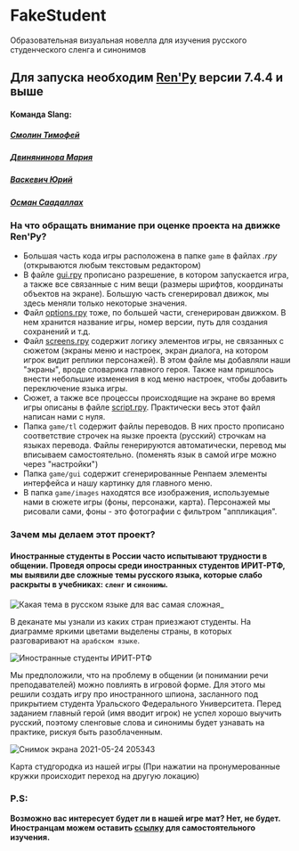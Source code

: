 # FakeStudent
Образовательная визуальная новелла для изучения русского студенческого сленга и синонимов
## Для запуска необходим [Ren'Py](https://www.renpy.org "скачать с официального сайта")  версии 7.4.4 и выше
#### Команда Slang:

##### [Смолин Тимофей](https://vk.com/smotim "Страница ВКонтакте")

##### [Двинянинова Мария](https://vk.com/katzuki "Страница ВКонтакте")

##### [Васкевич Юрий](https://vk.com/rejected "Страница ВКонтакте")

##### [Осман Саадаллах](https://vk.com/saad033 "Страница ВКонтакте")

### На что обращать внимание при оценке проекта на движке Ren'Py?
 
* Большая часть кода игры расположена в папке <code>game</code> в файлах *.rpy* (открываются любым текстовым редактором)
* В файле [gui.rpy](https://github.com/smotim/FakeStudent/tree/main/game/gui.rpy "открыть файл") прописано разрешение, в котором запускается игра, а также все связанные с ним вещи (размеры шрифтов, координаты объектов на экране). Большую часть сгенерировал движок, мы здесь меняли только некоторые значения.
* Файл [options.rpy](https://github.com/smotim/FakeStudent/blob/main/game/options.rpy "открыть файл") тоже, по большей части, сгенерирован движком. В нем хранится название игры, номер версии, путь для создания сохранений и т.д.
* Файл [screens.rpy](https://github.com/smotim/FakeStudent/tree/main/game/screens.rpy "открыть файл") содержит логику элементов игры, не связанных с сюжетом (экраны меню и настроек, экран диалога, на котором игрок видит реплики персонажей). В этом файле мы добавляли наши "экраны", вроде словарика главного героя. Также нам пришлось внести небольшие изменения в код меню настроек, чтобы добавить переключение языка игры.
* Сюжет, а также все процессы происходящие на экране во время игры описаны в файле [script.rpy](https://github.com/smotim/FakeStudent/blob/main/game/script.rpy "открыть файл"). Практически весь этот файл написан нами с нуля.
* Папка <code>game/tl</code> содержит файлы переводов. В них просто прописано соответствие строчек на яызке проекта (русский) строчкам на языках перевода. Файлы генерируются автоматически, перевод мы вписываем самостоятельно. (поменять язык в самой игре можно через "настройки")
* Папка <code>game/gui</code> содержит сгенерированные Ренпаем элементы интерфейса и нашу картинку для главного меню.
* В папка <code>game/images</code> находятся все изображения, используемые нами в сюжете игры (фоны, персонажи, карта). Персонажей мы рисовали сами, фоны - это фотографии с фильтром "аппликация". 

### Зачем мы делаем этот проект?
#### Иностранные студенты в России часто испытывают трудности в общении. Проведя опросы среди иностранных студентов ИРИТ-РТФ, мы выявили две сложные темы русского языка, которые слабо раскрыты в учебниках: <code>сленг</code> и <code>синонимы</code>. 

![Какая тема в русском языке для вас самая сложная_](https://user-images.githubusercontent.com/57951811/119371718-0e0ec300-bcd0-11eb-93fc-93e6dea088a2.png)

В деканате мы узнали из каких стран приезжают студенты. На диаграмме яркими цветами выделены страны, в которых разговаривают на <code>арабском языке</code>.

![Иностранные студенты ИРИТ-РТФ](https://user-images.githubusercontent.com/57951811/119371407-d4d65300-bccf-11eb-84b0-f5a9ca5970d2.png)

Мы предположили, что на проблему в общении (и понимании речи преподавателей) можно повлиять в игровой форме. Для этого мы решили создать игру про иностранного шпиона, засланного под прикрытием студента Уральского Федерального Университета. Перед заданием главный герой (имя вводит игрок) не успел хорошо выучить русский, поэтому сленговые слова и синонимы будет узнавать на практике, рискуя быть разоблаченным.

![Снимок экрана 2021-05-24 205343](https://user-images.githubusercontent.com/57951811/119375456-444e4180-bcd4-11eb-8a78-1e480676341f.png)

Карта студгородка из нашей игры (При нажатии на пронумерованные кружки происходит переход на другую локацию)






### P.S:

**Возможно вас интересует будет ли в нашей игре мат? Нет, не будет. Иностранцам можем оставить [ссылку](http://www.russki-mat.net/e/mat_slovar.htm "ВНИМАНИЕ! 18+") для самостоятельного изучения.**

